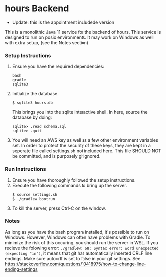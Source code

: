 # hours Backend

* Update: this is the appointment includede version

This is a monolithic Java 11 service for the backend of hours. 
This service is designed to run on posix environments. 
It may work on Windows as well with extra setup, (see the Notes section)

### Setup Instructions

1. Ensure you have the required dependencies: 
    ```
    bash
    gradle
    sqlite3
    ```
2. Initialize the database. 
    ```
    $ sqlite3 hours.db
    ```

    This brings you into the sqlite interactive shell.
    In here, source the database by doing:

    ```
    sqlite> .read schema.sql
    sqlite> .quit
    ```

3. You will need an AWS key as well as a few other environment variables set.
In order to protect the security of these keys, they are kept in a seperate file called settings.sh not included here.
This file SHOULD NOT be committed, and is purposely gitignored.


### Run Instructions
1. Ensure you have thoroughly followed the setup instructions.
2. Execute the following commands to bring up the server.
    ```
    $ source settings.sh
    $ ./gradlew bootrun
    ```
3. To kill the server, press Ctrl-C on the window.


### Notes
As long as you have the bash program installed, it's possible to run on Windows.
However, Windows can often have problems with Gradle. 
To minimize the risk of this occuring, you should run the server in WSL.
If you recieve the folowing error: `./gradlew: 68: Syntax error: word unexpected (expecting "in")`, it means that git has automatically inserted CRLF line endings.
Make sure autocrlf is set to false in your git settings.
See https://stackoverflow.com/questions/10418975/how-to-change-line-ending-settings
